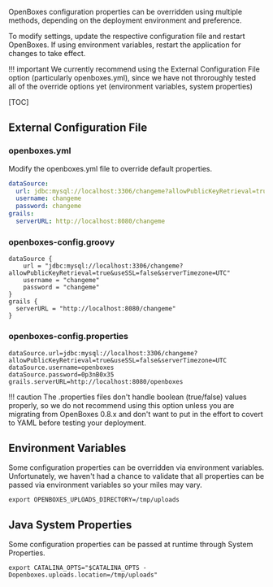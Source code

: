 OpenBoxes configuration properties can be overridden using multiple methods, depending on the 
deployment environment and preference.

To modify settings, update the respective configuration file and restart OpenBoxes. 
If using environment variables, restart the application for changes to take effect.

!!! important
    We currently recommend using the External Configuration File option 
    (particularly openboxes.yml), since we have not throroughly tested all of the 
    override options yet (environment variables, system properties)

[TOC]



## External Configuration File 

### openboxes.yml
Modify the openboxes.yml file to override default properties.

```yaml title="/opt/tomcat/.grails/openboxes.yml"
dataSource:
  url: jdbc:mysql://localhost:3306/changeme?allowPublicKeyRetrieval=true&useSSL=false&serverTimezone=UTC
  username: changeme
  password: changeme
grails:
  serverURL: http://localhost:8080/changeme
```

### openboxes-config.groovy
```shell title="/opt/tomcat/.grails/openboxes-config.groovy"
dataSource {
    url = "jdbc:mysql://localhost:3306/changeme?allowPublicKeyRetrieval=true&useSSL=false&serverTimezone=UTC"
    username = "changeme"
    password = "changeme"
}
grails { 
  serverURL = "http://localhost:8080/changeme"
}
```

### openboxes-config.properties
```shell title="/opt/tomcat/.grails/openboxes-config.properties"
dataSource.url=jdbc:mysql://localhost:3306/changeme?allowPublicKeyRetrieval=true&useSSL=false&serverTimezone=UTC
dataSource.username=openboxes
dataSource.password=0p3nB0x35
grails.serverURL=http://localhost:8080/openboxes
```
!!! caution
    The .properties files don't handle boolean (true/false) values properly, so we do not 
    recommend using this option unless you are migrating from OpenBoxes 0.8.x and don't want to 
    put in the effort to covert to YAML before testing your deployment.

## Environment Variables
Some configuration properties can be overridden via environment variables. Unfortunately, we 
haven't had a chance to validate that all properties can be passed via environment variables
so your miles may vary. 

```title="/opt/tomcat/bin/setenv.sh"
export OPENBOXES_UPLOADS_DIRECTORY=/tmp/uploads
```

## Java System Properties
Some configuration properties can be passed at runtime through System Properties.
```title="/opt/tomcat/bin/setenv.sh"
export CATALINA_OPTS="$CATALINA_OPTS -Dopenboxes.uploads.location=/tmp/uploads"
```
